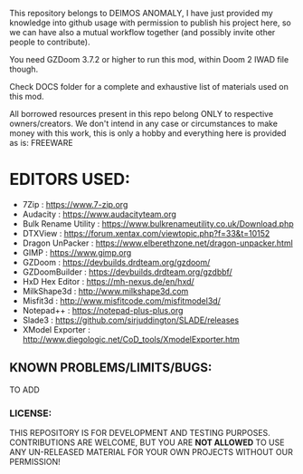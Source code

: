 This repository belongs to DEIMOS ANOMALY, I have just provided my knowledge into
github usage with permission to publish his project here, so we can have also a mutual
workflow together (and possibly invite other people to contribute).

You need GZDoom 3.7.2 or higher to run this mod, within Doom 2 IWAD file though.

Check DOCS folder for a complete and exhaustive list of materials used on this mod.

All borrowed resources present in this repo belong ONLY to respective owners/creators.
We don't intend in any case or circumstances to make money with this work, this is only
a hobby and everything here is provided as is: FREEWARE

# EDITORS USED:
- 7Zip : https://www.7-zip.org
- Audacity : https://www.audacityteam.org
- Bulk Rename Utility : https://www.bulkrenameutility.co.uk/Download.php
- DTXView : https://forum.xentax.com/viewtopic.php?f=33&t=10152
- Dragon UnPacker : https://www.elberethzone.net/dragon-unpacker.html
- GIMP : https://www.gimp.org
- GZDoom : https://devbuilds.drdteam.org/gzdoom/
- GZDoomBuilder : https://devbuilds.drdteam.org/gzdbbf/
- HxD Hex Editor : https://mh-nexus.de/en/hxd/
- MilkShape3d : http://www.milkshape3d.com
- Misfit3d : http://www.misfitcode.com/misfitmodel3d/
- Notepad++ : https://notepad-plus-plus.org
- Slade3 : https://github.com/sirjuddington/SLADE/releases
- XModel Exporter : http://www.diegologic.net/CoD_tools/XmodelExporter.htm

## KNOWN PROBLEMS/LIMITS/BUGS:
TO ADD

### LICENSE:
THIS REPOSITORY IS FOR DEVELOPMENT AND TESTING PURPOSES. CONTRIBUTIONS ARE WELCOME, BUT YOU ARE **NOT ALLOWED** TO USE ANY UN-RELEASED MATERIAL FOR YOUR OWN PROJECTS WITHOUT OUR PERMISSION!